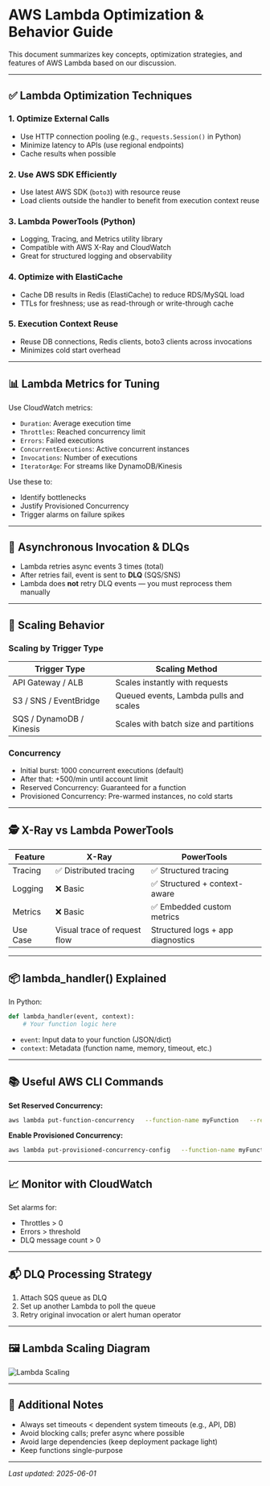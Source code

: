 
# AWS Lambda Optimization & Behavior Guide

This document summarizes key concepts, optimization strategies, and features of AWS Lambda based on our discussion.

---

## ✅ Lambda Optimization Techniques

### 1. **Optimize External Calls**
- Use HTTP connection pooling (e.g., `requests.Session()` in Python)
- Minimize latency to APIs (use regional endpoints)
- Cache results when possible

### 2. **Use AWS SDK Efficiently**
- Use latest AWS SDK (`boto3`) with resource reuse
- Load clients outside the handler to benefit from execution context reuse

### 3. **Lambda PowerTools (Python)**
- Logging, Tracing, and Metrics utility library
- Compatible with AWS X-Ray and CloudWatch
- Great for structured logging and observability

### 4. **Optimize with ElastiCache**
- Cache DB results in Redis (ElastiCache) to reduce RDS/MySQL load
- TTLs for freshness; use as read-through or write-through cache

### 5. **Execution Context Reuse**
- Reuse DB connections, Redis clients, boto3 clients across invocations
- Minimizes cold start overhead

---

## 📊 Lambda Metrics for Tuning

Use CloudWatch metrics:
- `Duration`: Average execution time
- `Throttles`: Reached concurrency limit
- `Errors`: Failed executions
- `ConcurrentExecutions`: Active concurrent instances
- `Invocations`: Number of executions
- `IteratorAge`: For streams like DynamoDB/Kinesis

Use these to:
- Identify bottlenecks
- Justify Provisioned Concurrency
- Trigger alarms on failure spikes

---

## 🔁 Asynchronous Invocation & DLQs

- Lambda retries async events 3 times (total)
- After retries fail, event is sent to **DLQ** (SQS/SNS)
- Lambda does **not** retry DLQ events — you must reprocess them manually

---

## 🚀 Scaling Behavior

### Scaling by Trigger Type

| Trigger Type           | Scaling Method                             |
|------------------------|--------------------------------------------|
| API Gateway / ALB      | Scales instantly with requests             |
| S3 / SNS / EventBridge | Queued events, Lambda pulls and scales     |
| SQS / DynamoDB / Kinesis | Scales with batch size and partitions    |

### Concurrency

- Initial burst: 1000 concurrent executions (default)
- After that: +500/min until account limit
- Reserved Concurrency: Guaranteed for a function
- Provisioned Concurrency: Pre-warmed instances, no cold starts

---

## 🕵️ X-Ray vs Lambda PowerTools

| Feature      | X-Ray                        | PowerTools                        |
|--------------|------------------------------|-----------------------------------|
| Tracing      | ✅ Distributed tracing        | ✅ Structured tracing              |
| Logging      | ❌ Basic                      | ✅ Structured + context-aware     |
| Metrics      | ❌ Basic                      | ✅ Embedded custom metrics         |
| Use Case     | Visual trace of request flow | Structured logs + app diagnostics |

---

## 📦 lambda_handler() Explained

In Python:
```python
def lambda_handler(event, context):
    # Your function logic here
```
- `event`: Input data to your function (JSON/dict)
- `context`: Metadata (function name, memory, timeout, etc.)

---

## 📚 Useful AWS CLI Commands

**Set Reserved Concurrency:**
```bash
aws lambda put-function-concurrency   --function-name myFunction   --reserved-concurrent-executions 50
```

**Enable Provisioned Concurrency:**
```bash
aws lambda put-provisioned-concurrency-config   --function-name myFunction   --qualifier 1   --provisioned-concurrent-executions 10
```

---

## 📈 Monitor with CloudWatch

Set alarms for:
- Throttles > 0
- Errors > threshold
- DLQ message count > 0

---

## 📬 DLQ Processing Strategy

1. Attach SQS queue as DLQ
2. Set up another Lambda to poll the queue
3. Retry original invocation or alert human operator

---

## 🖼️ Lambda Scaling Diagram
![Lambda Scaling](./lambda_scaling_diagram.png)

---

## 🧩 Additional Notes

- Always set timeouts < dependent system timeouts (e.g., API, DB)
- Avoid blocking calls; prefer async where possible
- Avoid large dependencies (keep deployment package light)
- Keep functions single-purpose

---

_Last updated: 2025-06-01_
